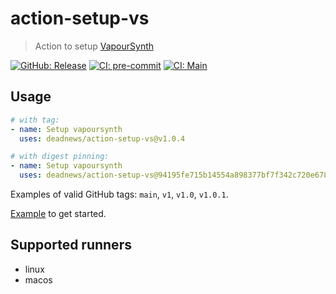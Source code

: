 # action-setup-vs

> Action to setup [VapourSynth](https://github.com/vapoursynth/vapoursynth)

[![GitHub: Release](https://img.shields.io/github/v/release/deadnews/action-setup-vs?logo=github&logoColor=white)](https://github.com/deadnews/action-setup-vs/releases/latest)
[![CI: pre-commit](https://results.pre-commit.ci/badge/github/DeadNews/action-setup-vs/main.svg)](https://results.pre-commit.ci/latest/github/deadnews/action-setup-vs/main)
[![CI: Main](https://img.shields.io/github/actions/workflow/status/deadnews/action-setup-vs/main.yml?branch=main&logo=github&logoColor=white&label=main)](https://github.com/deadnews/action-setup-vs/actions/workflows/main.yml)

## Usage

```yaml
# with tag:
- name: Setup vapoursynth
  uses: deadnews/action-setup-vs@v1.0.4

# with digest pinning:
- name: Setup vapoursynth
  uses: deadnews/action-setup-vs@94195fe715b14554a898377bf7f342c720e67894 # v1.0.4
```

Examples of valid GitHub tags: `main`, `v1`, `v1.0`, `v1.0.1`.

[Example](https://github.com/DeadNews/action-setup-vs/blob/main/.github/workflows/main.yml) to get started.

## Supported runners

- linux
- macos
